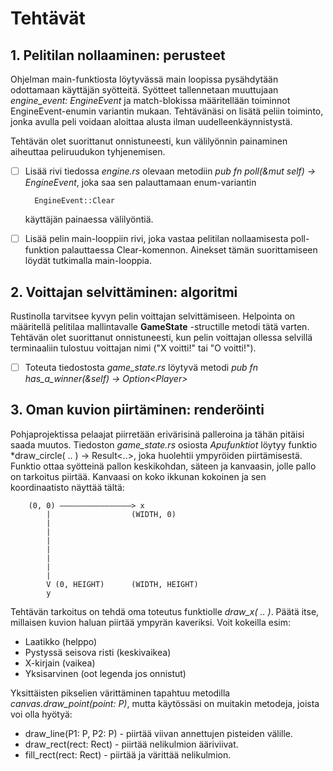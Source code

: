 # Tehtävät

## 1. Pelitilan nollaaminen: perusteet

Ohjelman main-funktiosta löytyvässä main loopissa pysähdytään odottamaan käyttäjän syötteitä. Syötteet tallennetaan muuttujaan *engine_event: EngineEvent* ja match-blokissa määritellään toiminnot EngineEvent-enumin variantin mukaan. Tehtävänäsi on lisätä peliin toiminto, jonka avulla peli voidaan aloittaa alusta ilman uudelleenkäynnistystä.

Tehtävän olet suorittanut onnistuneesti, kun välilyönnin painaminen aiheuttaa peliruudukon tyhjenemisen.

- [ ] Lisää rivi tiedossa *engine.rs* olevaan metodiin *pub fn poll(&mut self) -> EngineEvent*, joka saa sen palauttamaan enum-variantin

        EngineEvent::Clear

    käyttäjän painaessa välilyöntiä.
- [ ] Lisää pelin main-looppiin rivi, joka vastaa pelitilan nollaamisesta poll-funktion palauttaessa Clear-komennon. Ainekset tämän suorittamiseen löydät tutkimalla main-looppia.

## 2. Voittajan selvittäminen: algoritmi

Rustinolla tarvitsee kyvyn pelin voittajan selvittämiseen. Helpointa on määritellä pelitilaa mallintavalle **GameState** -structille metodi tätä varten. Tehtävän olet suorittanut onnistuneesti, kun pelin voittajan ollessa selvillä terminaaliin tulostuu voittajan nimi ("X voitti!" tai "O voitti!").

- [ ] Toteuta tiedostosta *game_state.rs* löytyvä metodi *pub fn has_a_winner(&self) -> Option&lt;Player&gt;*

## 3. Oman kuvion piirtäminen: renderöinti

Pohjaprojektissa pelaajat piirretään erivärisinä palleroina ja tähän pitäisi saada muutos. Tiedoston *game_state.rs* osiosta *Apufunktiot* löytyy funktio *draw_circle( .. ) -> Result<..>, joka huolehtii ympyröiden piirtämisestä. Funktio ottaa syötteinä pallon keskikohdan, säteen ja kanvaasin, jolle pallo on tarkoitus piirtää. Kanvaasi on koko ikkunan kokoinen ja sen koordinaatisto näyttää tältä:

        (0, 0) ————————————————> x
            |                  (WIDTH, 0)
            |
            |
            |
            |
            |
            |
            |
            V (0, HEIGHT)      (WIDTH, HEIGHT)
            y

Tehtävän tarkoitus on tehdä oma toteutus funktiolle *draw_x( .. )*. Päätä itse, millaisen kuvion haluan piirtää ympyrän kaveriksi. Voit kokeilla esim:

- Laatikko (helppo)
- Pystyssä seisova risti (keskivaikea)
- X-kirjain (vaikea)
- Yksisarvinen (oot legenda jos onnistut)

Yksittäisten pikselien värittäminen tapahtuu metodilla *canvas.draw_point(point: P)*, mutta käytössäsi on muitakin metodeja, joista voi olla hyötyä:

- draw_line(P1: P, P2: P) - piirtää viivan annettujen pisteiden välille.
- draw_rect(rect: Rect) - piirtää nelikulmion ääriviivat.
- fill_rect(rect: Rect) - piirtää ja värittää nelikulmion.
